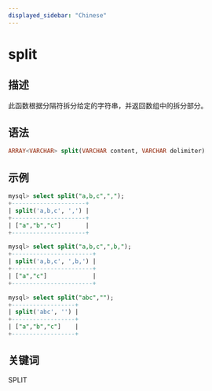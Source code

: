 ```yaml
---
displayed_sidebar: "Chinese"
---
```


# split

## 描述

此函数根据分隔符拆分给定的字符串，并返回数组中的拆分部分。

## 语法

```SQL
ARRAY<VARCHAR> split(VARCHAR content, VARCHAR delimiter)
```

## 示例

```SQL
mysql> select split("a,b,c",",");
+---------------------+
| split('a,b,c', ',') |
+---------------------+
| ["a","b","c"]       |
+---------------------+

mysql> select split("a,b,c",",b,");
+-----------------------+
| split('a,b,c', ',b,') |
+-----------------------+
| ["a","c"]             |
+-----------------------+

mysql> select split("abc","");
+------------------+
| split('abc', '') |
+------------------+
| ["a","b","c"]    |
+------------------+
```

## 关键词

SPLIT
